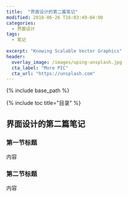 ```yaml
---
title:  "界面设计的第二篇笔记"
modified: 2018-06-26 T16:03:49-04:00
categories: 
  - 界面设计
tags:
  - 笔记
  
excerpt: "Knowing Scalable Vector Graphics"
header:
  overlay_image: /images/uping-unsplash.jpg
  cta_label: "More PIC"
  cta_url: "https://unsplash.com"
---
```


{% include base_path %}

{% include toc title="目录" %}


## 界面设计的第二篇笔记

### 第一节标题

内容

### 第二节标题

内容